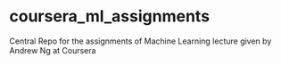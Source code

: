 # coursera_ml_assignments
Central Repo for the assignments of Machine Learning lecture given by Andrew Ng at Coursera
